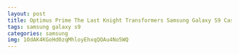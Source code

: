 ```yaml
---
layout: post
title: Optimus Prime The Last Knight Transformers Samsung Galaxy S9 Case
tags: samsung galaxy s9
categories: samsung
img: 1OdAK4KGoHd0zqMhloyEhxqQOAu4No5WQ
---
```

